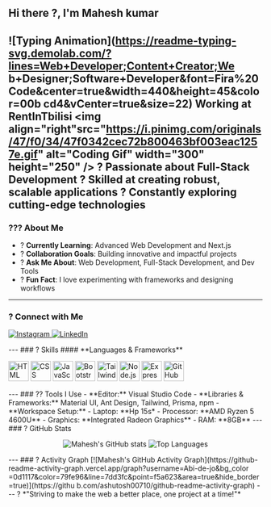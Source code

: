 ## Hi there ?, I'm **Mahesh kumar**
![Typing
Animation](https://readme-typing-svg.demolab.com/?lines=Web+Developer;Content+Creator;We
b+Designer;Software+Developer&font=Fira%20Code&center=true&width=440&height=45&color=00b
cd4&vCenter=true&size=22)
Working at **RentInTbilisi**
<img align="right"src="https://i.pinimg.com/originals/47/f0/34/47f0342cec72b800463bf003eac1257e.gif" alt="Coding Gif" width="300" height="250" />
? Passionate about **Full-Stack Development**
? Skilled at creating robust, scalable applications
? Constantly exploring cutting-edge technologies
---
### ??? About Me
- ? **Currently Learning**: Advanced Web Development and Next.js
- ? **Collaboration Goals**: Building innovative and impactful projects
- ? **Ask Me About**: Web Development, Full-Stack Development, and Dev Tools
- ? **Fun Fact**: I love experimenting with frameworks and designing workflows
---
### ? Connect with Me
<p align="left">
<a href="https://www.instagram.com/aec_meme_ghost/?hl=en" target="_blank">
<img
src="https://img.icons8.com/?size=100&id=119026&format=png&color=000000" alt="Instagram" />
</a>

<a href="https://www.linkedin.com/in/mahesh-i-7e7e7/" target="_blank">
<img
src="https://img.icons8.com/?size=100&id=13930&format=png&color=000000" alt="LinkedIn" />
</a>
</p>
---
### ? Skills
#### **Languages & Frameworks**
<p align="left">
<img height="40" src="https://img.icons8.com/color/48/000000/html-5.png" alt="HTML"
title="HTML" />
<img height="40" src="https://img.icons8.com/color/48/000000/css3.png" alt="CSS"
title="CSS" />
<img height="40" src="https://img.icons8.com/color/48/000000/javascript.png"
alt="JavaScript" title="JavaScript" />
<img height="40" src="https://img.icons8.com/color/48/000000/bootstrap.png"
alt="Bootstrap" title="Bootstrap" />
<img height="40" src="https://img.icons8.com/color/48/tailwindcss.png" alt="Tailwind
CSS" title="Tailwind CSS" />
<img height="40" src="https://img.icons8.com/color/48/000000/nodejs.png" alt="Node.js"
title="Node.js" />
<img height="40" src="https://img.icons8.com/?size=100&id=WNoJgbzDr3i2&format=png&color=000000" alt="Express.js"
title="Express.js" />
<img height="40" src="https://img.icons8.com/?size=100&id=20906&format=png&color=000000" alt="GitHub"
title="GitHub" />
</p>
---
### ?? Tools I Use
- **Editor:** Visual Studio Code
- **Libraries & Frameworks:** Material UI, Ant Design, Tailwind, Prisma, npm
- **Workspace Setup:**
- Laptop: **Hp 15s*
- Processor: **AMD Ryzen 5 4600U**
- Graphics: **Integrated Radeon Graphics**
- RAM: **8GB**
---
### ? GitHub Stats
<p align="center">
<img
src="https://github-readme-stats.vercel.app/api?username=anuraghazra&theme=dark&show_icons=true" alt="Mahesh's GitHub stats" />
<img
src="https://github-readme-stats.vercel.app/api/top-langs/?username=Abi-de-jo&layout=com
pact&theme=radical" alt="Top Languages" />

</p>
---
### ? Activity Graph
[![Mahesh's GitHub Activity
Graph](https://github-readme-activity-graph.vercel.app/graph?username=Abi-de-jo&bg_color
=0d1117&color=79fe96&line=7dd3fc&point=f5a623&area=true&hide_border=true)](https://githu
b.com/ashutosh00710/github-readme-activity-graph)
---
? *"Striving to make the web a better place, one project at a time!"*
